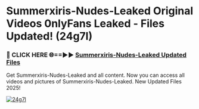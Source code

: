 # Summerxiris-Nudes-Leaked Original Videos 0nlyFans Leaked - Files Updated! (24g7l)

<h3>🔴 CLICK HERE 🌐==►► <a href="https://tinyurl.com/yrmya6cz" rel="nofollow">Summerxiris-Nudes-Leaked Updated Files</a></h3>

Get Summerxiris-Nudes-Leaked and all content. Now you can access all videos and pictures of Summerxiris-Nudes-Leaked. New Updated Files 2025!

[![24g7l](https://i.imgur.com/FMdXYCs.gif)](https://tinyurl.com/yrmya6cz)
